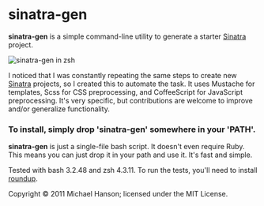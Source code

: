 sinatra-gen
===========

**sinatra-gen** is a simple command-line utility to generate a starter [Sinatra]
project.

![sinatra-gen in zsh](http://dl.dropbox.com/u/2827486/sinatra-gen.png)

I noticed that I was constantly repeating the same steps to create new [Sinatra]
projects, so I created this to automate the task. It uses Mustache for
templates, Scss for CSS preprocessing, and CoffeeScript for JavaScript
preprocessing. It's very specific, but contributions are welcome to improve
and/or generalize functionality.

### To install, simply drop 'sinatra-gen' somewhere in your 'PATH'.

**sinatra-gen** is just a single-file bash script. It doesn't even require Ruby.
This means you can just drop it in your path and use it. It's fast and simple.

Tested with bash 3.2.48 and zsh 4.3.11. To run the tests, you'll need to install
[roundup].

Copyright © 2011 Michael Hanson; licensed under the MIT License.


[Sinatra]: http://www.sinatrarb.com/
[roundup]: https://github.com/bmizerany/roundup
